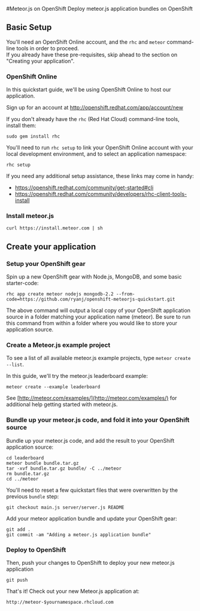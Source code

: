 #Meteor.js on OpenShift
Deploy meteor.js application bundles on OpenShift

## Basic Setup
You'll need an OpenShift Online account, and the `rhc` and `meteor` command-line tools in order to proceed.  
If you already have these pre-requisites, skip ahead to the section on "Creating your application".

### OpenShift Online
In this quickstart guide, we'll be using OpenShift Online to host our application.

Sign up for an account at http://openshift.redhat.com/app/account/new

If you don't already have the `rhc` (Red Hat Cloud) command-line tools, install them:

    sudo gem install rhc

You'll need to run `rhc setup` to link your OpenShift Online account with your local development environment, and to select an application namespace:

    rhc setup

If you need any additional setup assistance, these links may come in handy:

 * https://openshift.redhat.com/community/get-started#cli
 * https://openshift.redhat.com/community/developers/rhc-client-tools-install

### Install meteor.js

    curl https://install.meteor.com | sh

## Create your application
### Setup your OpenShift gear
Spin up a new OpenShift gear with Node.js, MongoDB, and some basic starter-code:

    rhc app create meteor nodejs mongodb-2.2 --from-code=https://github.com/ryanj/openshift-meteorjs-quickstart.git

The above command will output a local copy of your OpenShift application source in a folder matching your application name (meteor).  Be sure to run this command from within a folder where you would like to store your application source.

### Create a Meteor.js example project
To see a list of all available meteor.js example projects, type `meteor create --list`.

In this guide, we'll try the meteor.js leaderboard example:

    meteor create --example leaderboard

See [http://meteor.com/examples/](http://meteor.com/examples/) for additional help getting started with meteor.js.

### Bundle up your meteor.js code, and fold it into your OpenShift source
Bundle up your meteor.js code, and add the result to your OpenShift application source:

    cd leaderboard
    meteor bundle bundle.tar.gz
    tar -xvf bundle.tar.gz bundle/ -C ../meteor
    rm bundle.tar.gz
    cd ../meteor

You'll need to reset a few quickstart files that were overwritten by the previous `bundle` step:

    git checkout main.js server/server.js README

Add your meteor application bundle and update your OpenShift gear:

    git add .
    git commit -am "Adding a meteor.js application bundle"

### Deploy to OpenShift
Then, push your changes to OpenShift to deploy your new meteor.js application

    git push

That's it! Check out your new Meteor.js application at:

    http://meteor-$yournamespace.rhcloud.com
